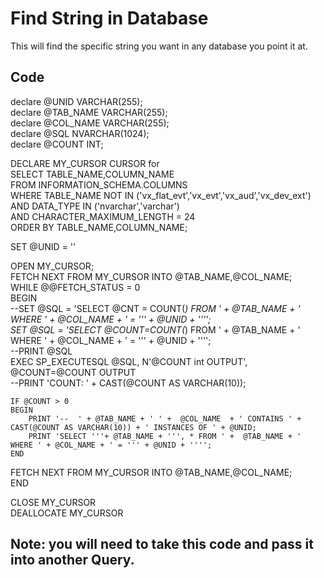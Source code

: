 # Find String in Database

This will find the specific string you want in any database you point it at.


## Code  
declare @UNID VARCHAR(255);  
declare @TAB_NAME VARCHAR(255);  
declare @COL_NAME VARCHAR(255);  
declare @SQL NVARCHAR(1024);  
declare @COUNT INT;

DECLARE  MY_CURSOR CURSOR for  
SELECT TABLE_NAME,COLUMN_NAME  
	FROM INFORMATION_SCHEMA.COLUMNS  
	WHERE TABLE_NAME NOT IN ('vx_flat_evt','vx_evt','vx_aud','vx_dev_ext')  
	AND DATA_TYPE IN ('nvarchar','varchar')  
	AND CHARACTER_MAXIMUM_LENGTH = 24  
	ORDER BY TABLE_NAME,COLUMN_NAME;


	
SET @UNID = '<string desired here>'



OPEN MY_CURSOR;  
FETCH NEXT FROM MY_CURSOR INTO @TAB_NAME,@COL_NAME;  
WHILE @@FETCH_STATUS = 0  
BEGIN  
	--SET @SQL = 'SELECT @CNT = COUNT(*) FROM ' +  @TAB_NAME + ' WHERE ' + @COL_NAME + ' = ''' + @UNID + '''';  
	SET @SQL = 'SELECT @COUNT=COUNT(*) FROM ' +  @TAB_NAME + ' WHERE ' + @COL_NAME + ' = ''' + @UNID + '''';  	
	--PRINT @SQL  
	EXEC SP_EXECUTESQL @SQL, N'@COUNT int OUTPUT', @COUNT=@COUNT OUTPUT  	
	--PRINT 'COUNT: ' + CAST(@COUNT AS VARCHAR(10));
		
	IF @COUNT > 0  
	BEGIN  
		PRINT '--  ' + @TAB_NAME + ' ' +  @COL_NAME  + ' CONTAINS ' + CAST(@COUNT AS VARCHAR(10)) + ' INSTANCES OF ' + @UNID;  
		PRINT 'SELECT '''+ @TAB_NAME + ''', * FROM ' +  @TAB_NAME + ' WHERE ' + @COL_NAME + ' = ''' + @UNID + '''';  
	END  
FETCH NEXT FROM MY_CURSOR INTO @TAB_NAME,@COL_NAME;  
END 

CLOSE MY_CURSOR   
DEALLOCATE MY_CURSOR



## Note: you will need to take this code and pass it into another Query.


